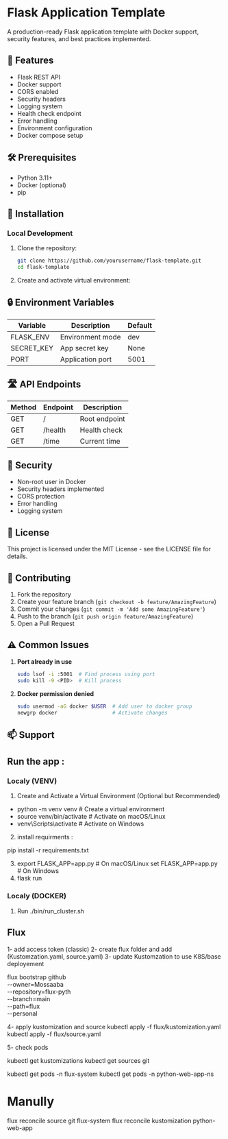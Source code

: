 # Flask Application Template

A production-ready Flask application template with Docker support, security features, and best practices implemented.

## 🚀 Features

- Flask REST API
- Docker support
- CORS enabled
- Security headers
- Logging system
- Health check endpoint
- Error handling
- Environment configuration
- Docker compose setup

## 🛠️ Prerequisites

- Python 3.11+
- Docker (optional)
- pip

## 🔧 Installation

### Local Development

1. Clone the repository:
   ```bash
   git clone https://github.com/yourusername/flask-template.git
   cd flask-template
   ```

2. Create and activate virtual environment:


## 🔒 Environment Variables

| Variable    | Description           | Default     |
|-------------|--------------------|-------------|
| FLASK_ENV   | Environment mode   | dev  |
| SECRET_KEY  | App secret key    | None        |
| PORT        | Application port   | 5001        |

## 🛣️ API Endpoints

| Method | Endpoint | Description    |
|--------|----------|----------------|
| GET    | /        | Root endpoint  |
| GET    | /health  | Health check   |
| GET    | /time    | Current time   | ?tz=timezone    |

## 🔐 Security

- Non-root user in Docker
- Security headers implemented
- CORS protection
- Error handling
- Logging system

## 📝 License

This project is licensed under the MIT License - see the LICENSE file for details.

## 👥 Contributing

1. Fork the repository
2. Create your feature branch (`git checkout -b feature/AmazingFeature`)
3. Commit your changes (`git commit -m 'Add some AmazingFeature'`)
4. Push to the branch (`git push origin feature/AmazingFeature`)
5. Open a Pull Request

## ⚠️ Common Issues

1. **Port already in use**
   ```bash
   sudo lsof -i :5001  # Find process using port
   sudo kill -9 <PID>  # Kill process
   ```

2. **Docker permission denied**
   ```bash
   sudo usermod -aG docker $USER  # Add user to docker group
   newgrp docker                  # Activate changes
   ```

## 📫 Support
## Run the app : 

### Localy (VENV)

1. Create and Activate a Virtual Environment (Optional but Recommended) 

- python -m venv venv  # Create a virtual environment
- source venv/bin/activate  # Activate on macOS/Linux
- venv\Scripts\activate  # Activate on Windows

2. install requirments : 

pip install -r requirements.txt

3. export FLASK_APP=app.py  # On macOS/Linux
          set FLASK_APP=app.py  # On Windows
4. flask run


### Localy (DOCKER)

1. Run ./bin/run_cluster.sh


## Flux 


1- add  access token (classic)
2- create flux folder and add (Kustomzation.yaml, source.yaml)
3- update Kustomzation to use K8S/base deployement 


flux bootstrap github \
  --owner=Mossaaba \
  --repository=flux-pyth \
  --branch=main \
  --path=flux \
  --personal
  
4- apply kustomization and source 
kubectl apply -f flux/kustomization.yaml   
kubectl apply -f flux/source.yaml    

5- check pods 

kubectl get kustomizations 
kubectl get sources git 

kubectl get pods -n flux-system
kubectl get pods -n python-web-app-ns


# Manully 
flux reconcile source git flux-system
flux reconcile kustomization python-web-app